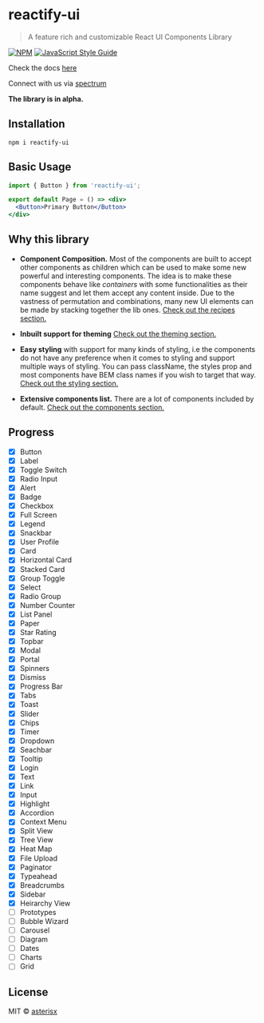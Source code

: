 # reactify-ui

> A feature rich and customizable React UI Components Library

[![NPM](https://img.shields.io/npm/v/reactify-ui.svg)](https://www.npmjs.com/package/reactify-ui) [![JavaScript Style Guide](https://img.shields.io/badge/code_style-standard-brightgreen.svg)](https://standardjs.com)

Check the docs [here](https://asterisx.github.io/reactify-ui/) 

Connect with us via [spectrum](https://spectrum.chat/reactify-ui)

**The library is in alpha.**

## Installation
`npm i reactify-ui`

## Basic Usage
```jsx
import { Button } from 'reactify-ui';

export default Page = () => <div>
  <Button>Primary Button</Button>
</div>
```

## Why this library

- **Component Composition.** Most of the components are built to accept other components as children which can be used to make some new powerful and interesting components.
The idea is to make these components behave like *containers* with some functionalities as their name suggest and let them accept any content inside.
Due to the vastness of permutation and combinations, many new UI elements can be made by stacking together the lib ones.
[Check out the recipes section.](https://asterisx.github.io/reactify-ui/advanced/recipes)

- **Inbuilt support for theming**
[Check out the theming section.](https://asterisx.github.io/reactify-ui/advanced/theming)

- **Easy styling** with support for many kinds of styling, i.e the components do not have any preference when it comes to styling and support multiple ways of styling.
You can pass className, the styles prop and most components have BEM class names if you wish to target that way.
[Check out the styling section.](https://asterisx.github.io/reactify-ui/advanced/styling)

- **Extensive components list.** There are a lot of components included by default.
[Check out the components section.](https://asterisx.github.io/reactify-ui/components/accordion)

## Progress
- [x] Button
- [x] Label
- [x] Toggle Switch
- [x] Radio Input
- [x] Alert
- [x] Badge
- [x] Checkbox
- [x] Full Screen
- [x] Legend
- [x] Snackbar
- [x] User Profile
- [x] Card
- [x] Horizontal Card
- [x] Stacked Card
- [x] Group Toggle
- [x] Select
- [x] Radio Group
- [x] Number Counter
- [x] List Panel
- [x] Paper
- [x] Star Rating
- [x] Topbar
- [x] Modal
- [x] Portal
- [x] Spinners
- [x] Dismiss
- [x] Progress Bar
- [x] Tabs
- [x] Toast
- [x] Slider
- [x] Chips
- [x] Timer
- [x] Dropdown
- [x] Seachbar
- [x] Tooltip
- [x] Login
- [x] Text
- [x] Link
- [x] Input
- [x] Highlight
- [x] Accordion
- [x] Context Menu
- [x] Split View
- [x] Tree View
- [x] Heat Map
- [x] File Upload
- [x] Paginator
- [x] Typeahead
- [x] Breadcrumbs
- [x] Sidebar
- [x] Heirarchy View
- [ ] Prototypes
- [ ] Bubble Wizard
- [ ] Carousel
- [ ] Diagram
- [ ] Dates
- [ ] Charts
- [ ] Grid

## License

MIT © [asterisx](https://github.com/asterisx)
